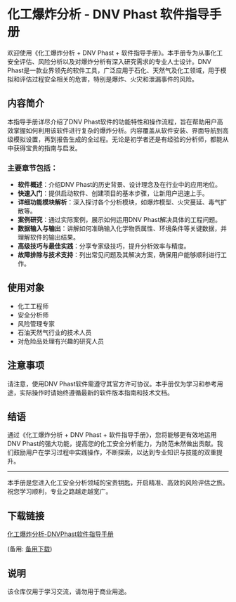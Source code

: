 # 化工爆炸分析 - DNV Phast 软件指导手册

欢迎使用《化工爆炸分析 + DNV Phast + 软件指导手册》。本手册专为从事化工安全评估、风险分析以及对爆炸分析有深入研究需求的专业人士设计。DNV Phast是一款业界领先的软件工具，广泛应用于石化、天然气及化工领域，用于模拟和评估过程安全相关的危害，特别是爆炸、火灾和泄漏事件的风险。

## 内容简介

本指导手册详尽介绍了DNV Phast软件的功能特性和操作流程，旨在帮助用户高效掌握如何利用该软件进行复杂的爆炸分析。内容覆盖从软件安装、界面导航到高级模拟设置，再到报告生成的全过程。无论是初学者还是有经验的分析师，都能从中获得宝贵的指南与启发。

### 主要章节包括：

- **软件概述**：介绍DNV Phast的历史背景、设计理念及在行业中的应用地位。
- **快速入门**：提供启动软件、创建项目的基本步骤，让新用户迅速上手。
- **详细功能模块解析**：深入探讨各个分析模块，如爆炸模型、火灾蔓延、毒气扩散等。
- **案例研究**：通过实际案例，展示如何运用DNV Phast解决具体的工程问题。
- **数据输入与输出**：讲解如何准确输入化学物质属性、环境条件等关键数据，并理解软件的输出结果。
- **高级技巧与最佳实践**：分享专家级技巧，提升分析效率与精度。
- **故障排除与技术支持**：列出常见问题及其解决方案，确保用户能够顺利进行工作。

## 使用对象

- 化工工程师
- 安全分析师
- 风险管理专家
- 石油天然气行业的技术人员
- 对危险品处理有兴趣的研究人员

## 注意事项

请注意，使用DNV Phast软件需遵守其官方许可协议。本手册仅为学习和参考用途，实际操作时请始终遵循最新的软件版本指南和技术文档。

## 结语

通过《化工爆炸分析 + DNV Phast + 软件指导手册》，您将能够更有效地运用DNV Phast的强大功能，提高您的化工安全分析能力，为防范未然做出贡献。我们鼓励用户在学习过程中实践操作，不断探索，以达到专业知识与技能的双重提升。

---

本手册是您进入化工安全分析领域的宝贵钥匙，开启精准、高效的风险评估之旅。祝您学习顺利，专业之路越走越宽广。

## 下载链接
[化工爆炸分析-DNVPhast软件指导手册](https://pan.quark.cn/s/08fba45eb3c5) 

(备用: [备用下载](https://pan.baidu.com/s/1IppFUy0e2WI58r0S8SZj5g?pwd=1234))

## 说明

该仓库仅用于学习交流，请勿用于商业用途。
